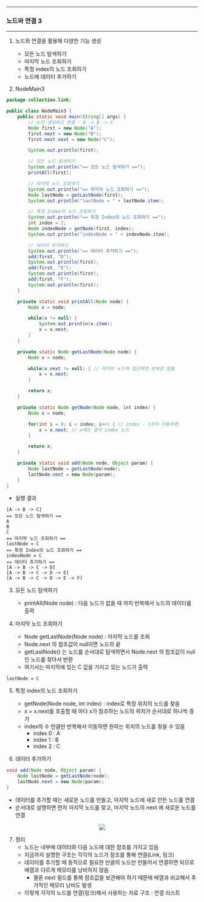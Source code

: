 -----
### 노드와 연결 3
-----
1. 노드와 연결을 활용해 다양한 기능 생성
   - 모든 노드 탐색하기
   - 마지막 노드 조회하기
   - 특정 index의 노드 조회하기
   - 노드에 데이터 추가하기

2. NodeMain3
```java
package collection.link;

public class NodeMain3 {
    public static void main(String[] args) {
        // 노드 생성하고 연결 : A -> B -> C
        Node first = new Node("A");
        first.next = new Node("B");
        first.next.next = new Node("C");

        System.out.println(first);

        // 모든 노드 탐색하기
        System.out.println("== 모든 노드 탐색하기 ==");
        printAll(first);

        // 마지막 노드 조회하기
        System.out.println("== 마지막 노드 조회하기 ==");
        Node lastNode = getLastNode(first);
        System.out.println("lastNode = " + lastNode.item);

        // 특정 Index의 노드 조회하기
        System.out.println("== 특정 Index의 노드 조회하기 ==");
        int index = 2;
        Node indexNode = getNode(first, index);
        System.out.println("indexNode = " + indexNode.item);

        // 데이터 추가하기
        System.out.println("== 데이터 추가하기 ==");
        add(first, "D");
        System.out.println(first);
        add(first, "E");
        System.out.println(first);
        add(first, "F");
        System.out.println(first);
    }

    private static void printAll(Node node) {
        Node x = node;

        while(x != null) {
            System.out.println(x.item);
            x = x.next;
        }
    }

    private static Node getLastNode(Node node) {
        Node x = node;

        while(x.next != null) { // 마지막 노드에 접근하면 반복문 탈출
            x = x.next;
        }

        return x;
    }

    private static Node getNode(Node node, int index) {
        Node x = node;

        for(int i = 0; i < index; i++) { // index - 1까지 이동하면,
            x = x.next; // x에는 결국 index 노드
        }

        return x;
    }

    private static void add(Node node, Object param) {
        Node lastNode = getLastNode(node);
        lastNode.next = new Node(param);
    }
}

```
  - 실행 결과
```
[A -> B -> C]
== 모든 노드 탐색하기 ==
A
B
C
== 마지막 노드 조회하기 ==
lastNode = C
== 특정 Index의 노드 조회하기 ==
indexNode = C
== 데이터 추가하기 ==
[A -> B -> C -> D]
[A -> B -> C -> D -> E]
[A -> B -> C -> D -> E -> F]
```

3. 모든 노드 탐색하기
   - printAll(Node node) : 다음 노드가 없을 때 까지 반복해서 노드의 데이터를 출력

4. 마지막 노드 조회하기
   - Node getLastNode(Node node) : 마지막 노드를 조회
   - Node.next 의 참조값이 null이면 노드의 끝
   - getLastNode() 는 노드를 순서대로 탐색하면서 Node.next 의 참조값이 null인 노드를 찾아서 반환
   - 여기서는 마지막에 있는 C 값을 가지고 있는 노드가 출력
```
lastNode = C
```

5. 특정 index의 노드 조회하기
   - getNode(Node node, int index) : index로 특정 위치의 노드를 찾음
   - x = x.next를 호출할 때 마다 x가 참조하는 노드의 위치가 순서대로 하나씩 증가
   - index의 수 만큼만 반복해서 이동하면 원하는 위치의 노드를 찾을 수 있음
     + index 0 : A
     + index 1 : B
     + index 2 : C
   
6. 데이터 추가하기
```java
void add(Node node, Object param) {
    Node lastNode = getLastNode(node);
    lastNode.next = new Node(param);
}
```
   - 데이터를 추가할 때는 새로운 노드를 만들고, 마지막 노드에 새로 만든 노드를 연결
   - 순서대로 설명하면 먼저 마지막 노드를 찾고, 마지막 노드의 next 에 새로운 노드를 연결
<div align="center">
<img src="https://github.com/user-attachments/assets/c5602cbf-a0b0-4726-a13e-9cfd049d23bb">
</div>

7. 정리
   - 노드는 내부에 데이터와 다음 노드에 대한 참조를 가지고 있음
   - 지금까지 설명한 구조는 각각의 노드가 참조를 통해 연결(Link, 링크)
   - 데이터를 추가할 때 동적으로 필요한 만큼의 노드만 만들어서 연결하면 되므로 배열과 다르게 메모리를 낭비하지 않음
     + 물론 next 필드를 통해 참조값을 보관해야 하기 때문에 배열과 비교해서 추가적인 메모리 낭비도 발생
   - 이렇게 각각의 노드를 연결(링크)해서 사용하는 자료 구조 : 연결 리스트
